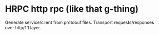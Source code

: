 # HRPC http rpc (like that g-thing)

Generate service/client from protobuf files. Transport requests/responses over http/1.1 layer. 
